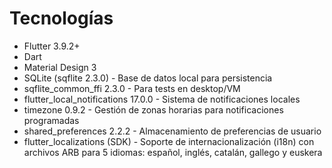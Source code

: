 # Tecnologías

- Flutter 3.9.2+
- Dart
- Material Design 3
- SQLite (sqflite 2.3.0) - Base de datos local para persistencia
- sqflite_common_ffi 2.3.0 - Para tests en desktop/VM
- flutter_local_notifications 17.0.0 - Sistema de notificaciones locales
- timezone 0.9.2 - Gestión de zonas horarias para notificaciones programadas
- shared_preferences 2.2.2 - Almacenamiento de preferencias de usuario
- flutter_localizations (SDK) - Soporte de internacionalización (i18n) con archivos ARB para 5 idiomas: español, inglés, catalán, gallego y euskera
